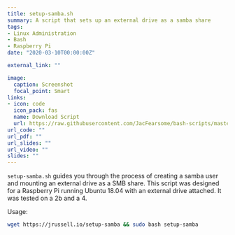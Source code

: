 ```yaml
---
title: setup-samba.sh
summary: A script that sets up an external drive as a samba share
tags:
- Linux Administration
- Bash
- Raspberry Pi
date: "2020-03-10T00:00:00Z"

external_link: ""

image:
  caption: Screenshot
  focal_point: Smart
links:
- icon: code
  icon_pack: fas
  name: Download Script
  url: https://raw.githubusercontent.com/JacFearsome/bash-scripts/master/raspberrypi-scripts/setup-samba.sh
url_code: ""
url_pdf: ""
url_slides: ""
url_video: ""
slides: ""
---
```

`setup-samba.sh` guides you through the process of creating a samba user and mounting an external drive as a SMB share.
This script was designed for a Raspberry Pi running Ubuntu 18.04 with an external drive attached.  It was tested on a 2b and a 4.

Usage:
```sh
wget https://jrussell.io/setup-samba && sudo bash setup-samba
```